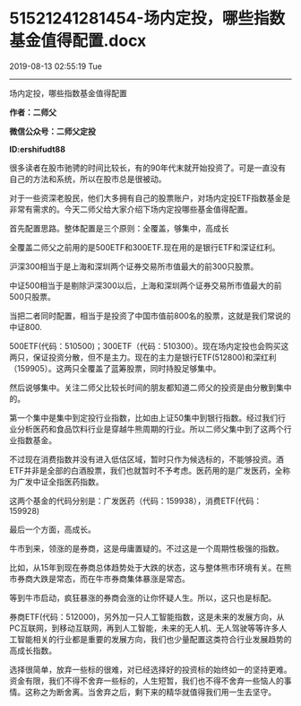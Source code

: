# 51521241281454-场内定投，哪些指数基金值得配置.docx

2019-08-13 02:55:19 Tue

----

场内定投，哪些指数基金值得配置

__作者：二师父__

__微信公众号：二师父定投__

__ID:ershifudt88__

很多读者在股市驰骋的时间比较长，有的90年代末就开始投资了。可是一直没有自己的方法和系统，所以在股市总是很被动。

对于一些资深老股民，他们大多拥有自己的股票账户，对场内定投ETF指数基金是非常有需求的。今天二师父给大家介绍下场内定投哪些基金值得配置。

 

首先配置思路。整体配置是三个原则：全覆盖，够集中，高成长

全覆盖二师父之前用的是500ETF和300ETF\.现在用的是银行ETF和深证红利。

沪深300相当于是上海和深圳两个证券交易所市值最大的前300只股票。

中证500相当于是剔除沪深300以后，上海和深圳两个证券交易所市值最大的前500只股票。

当把二者同时配置，相当于是投资了中国市值前800名的股票，这就是我们常说的中证800\.

500ETF\(代码：510500\)；300ETF（代码：510300）。现在场内定投也会购买这两只，保证投资分散，但不是主力。现在的主力是银行ETF\(512800\)和深红利（159905）。这两只全覆盖了蓝筹股票，同时持股足够集中。

然后说够集中。关注二师父比较长时间的朋友都知道二师父的投资是由分散到集中的。

第一个集中是集中到定投行业指数，比如由上证50集中到银行指数。经过我们行业分析医药和食品饮料行业是穿越牛熊周期的行业。所以二师父集中到了这两个行业指数基金。

不过现在消费指数并没有进入低估区域，暂时只作为候选标的，不能够投资。酒ETF并非是全部的白酒股票，我们也就暂时不予考虑。医药用的是广发医药，全称为广发中证全指医药指数。

这两个基金的代码分别是：广发医药（代码：159938），消费ETF\(代码：159928\)

最后一个方面，高成长。

牛市到来，领涨的是券商，这是毋庸置疑的。不过这是一个周期性极强的指数。

比如，从15年到现在券商总体趋势处于大跌的状态，这与整体熊市环境有关。在熊市券商大跌是常态，而在牛市券商集体暴涨是常态。

等到牛市启动，疯狂暴涨的券商会涨的让你怀疑人生。所以，这只也是标配。

券商ETF\(代码：512000\)，另外加一只人工智能指数，这是未来的发展方向，从PC互联网，到移动互联网，再到人工智能，未来的无人机、无人驾驶等等许多人工智能相关的行业都是重要的发展方向，我们也少量配置这类符合行业发展趋势的高成长指数。

选择很简单，放弃一些标的很难，对已经选择好的投资标的始终如一的坚持更难。资金有限，我们不得不舍弃一些标的，人生短暂，我们也不得不舍弃一些恼人的事情。这称之为断舍离。当舍弃之后，剩下来的精华就值得我们用一生去坚守。

